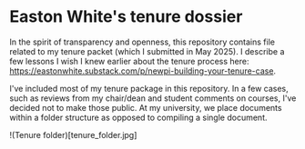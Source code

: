 # Easton White's tenure dossier

In the spirit of transparency and openness, this repository contains file related to my tenure packet (which I submitted in May 2025). I describe a few lessons I wish I knew earlier about the tenure process here: https://eastonwhite.substack.com/p/newpi-building-your-tenure-case.

I've included most of my tenure package in this repository. In a few cases, such as reviews from my chair/dean and student comments on courses, I've decided not to make those public. At my university, we place documents within a folder structure as opposed to compiling a single document. 

!(Tenure folder)[tenure_folder.jpg]

